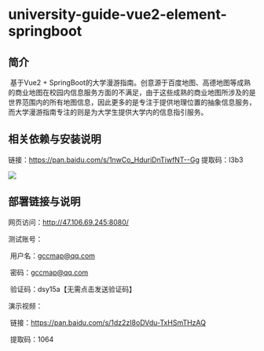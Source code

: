 # university-guide-vue2-element-springboot

## 简介

​		基于Vue2 + SpringBoot的大学漫游指南。创意源于百度地图、高德地图等成熟的商业地图在校园内信息服务方面的不满足，由于这些成熟的商业地图所涉及的是世界范围内的所有地图信息，因此更多的是专注于提供地理位置的抽象信息服务，而大学漫游指南专注的则是为大学生提供大学内的信息指引服务。

## 相关依赖与安装说明

链接：https://pan.baidu.com/s/1nwCo_HduriDnTiwfNT--Gg 
提取码：l3b3

![](C:\Users\64228\Desktop\大学漫游指南.jpg)

## 部署链接与说明

网页访问：http://47.106.69.245:8080/

测试账号：

​	用户名：[gccmap@qq.com](mailto:gccmap@qq.com)

​	密码：[gccmap@qq.com](mailto:gccmap@qq.com)

​	验证码：dsy15a【无需点击发送验证码】

演示视频：

​	链接：https://pan.baidu.com/s/1dz2zI8oDVdu-TxHSmTHzAQ

​	提取码：1064